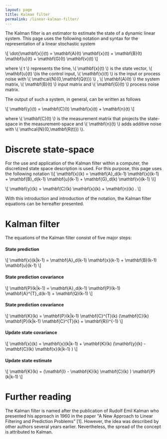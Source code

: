 ```yaml
---
layout: page
title: Kalman filter
permalink: /linear-kalman-filter/
---
```

The Kalman filter is an estimator to estimate the state of a dynamic linear system. 
This page uses the following notation and syntax for the representation of a linear stochastic system

\\[ \dot{\mathbf{x}}(t) = \mathbf{A}(t) \mathbf{x}(t) + \mathbf{B}(t) \mathbf{u}(t) + \mathbf{G}(t) \mathbf{v}(t) \\]

where \\( t \\) represents the time, \\( \mathbf{x}(t) \\) is the state vector, \\( \mathbf{u}(t) \\)is the control input, \\( \mathbf{v}(t) \\) is the input or process noise with \\(  \mathcal{N}(0,\mathbf{Q(t)})  \\) , \\( \mathbf{A}(t) \\) the system matrix, \\(  \mathbf{B}(t)  \\) input matrix and \\(  \mathbf{G}(t)  \\) process noise matrix.

The output of such a system, in general, can be written as follows

\\[ \mathbf{y}(t) = \mathbf{C}(t) \mathbf{x}(t) + \mathbf{n}(t) \\]

where \\( \mathbf{C}(t) \\) is the measurement matrix that projects the state-space in the measurement-space and \\( \mathbf{n}(t) \\) adds additive noise with \\(  \mathcal{N}(0,\mathbf{R(t)})  \\).

<h1>Discrete state-space</h1>
For the use and application of the Kalman filter within a computer, the discretized state space description is used. 
For this purpose, this page uses the following notation
\\[ \mathbf{x}(k) = \mathbf{A}_d(k-1) \mathbf{x}(k-1) + \mathbf{B}_d(k-1) \mathbf{u}(k-1) + \mathbf{G}_d(k) \mathbf{v}(k-1) \\]

\\[ \mathbf{y}(k) = \mathbf{C}(k) \mathbf{x}(k) + \mathbf{n}(k) . \\]

With this introduction and introduction of the notation, the Kalman filter equations can be hereafter presented.
<h1>Kalman filter</h1>
The equations of the Kalman filter consist of five major steps:
<h4>State prediction</h4>

\\[ \mathbf{x}(k\|k-1) = \mathbf{A}_d(k-1) \mathbf{x}(k-1) + \mathbf{B}(k-1) \mathbf{u}(k-1) \\]


<h4>State prediction covariance</h4>

\\[ \mathbf{P}(k\|k-1) = \mathbf{A}_d(k-1) \mathbf{P}(k-1) \mathbf{A}^{T}_d(k-1) + \mathbf{Q}(k-1) \\]


<h4>State prediction covariance</h4>

\\[ \mathbf{K}(k) = \mathbf{P}(k\|k-1) \mathbf{C}^{T}(k) (\mathbf{C}(k) \mathbf{P}(k\|k-1) \mathbf{C}^{T}(k) + \mathbf{R})^{-1} \\]


<h4>Update state covariance</h4>

\\[ \mathbf{x}(k) = \mathbf{x}(k\|k-1) + \mathbf{K}(k) (\mathbf{y}(k) - \mathbf{C}(k) \mathbf{x}(k\|k-1) )  \\]

<h4>Update state estimate</h4>

\\[ \mathbf{K}(k) = (\mathbf{I} - \mathbf{K}(k) \mathbf{C}(k) ) \mathbf{P}(k\|k-1) \\]

<h1>Further reading</h1>
The Kalman filter is named after the publication of Rudolf Emil Kalman who presented his approach in 1960 in the paper "A New Approach to Linear Filtering and Prediction Problems” [1]. However, the idea was described by other authors several years earlier. Nevertheless, the spread of the concept is attributed to Kalman.

[jekyll-organization]: https://github.com/jekyll
